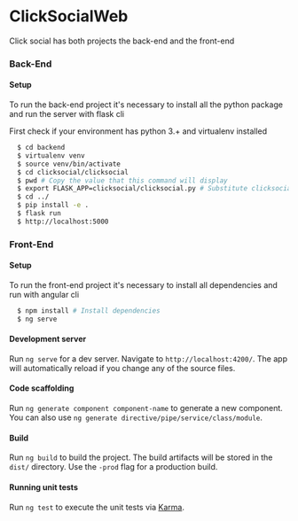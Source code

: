 # ClickSocialWeb

Click social has both projects the back-end and the front-end

### Back-End

#### Setup
To run the back-end project it's necessary to install all the python package and run the
server with flask cli

First check if your environment has python 3.+ and virtualenv installed
```bash
  $ cd backend
  $ virtualenv venv
  $ source venv/bin/activate
  $ cd clicksocial/clicksocial
  $ pwd # Copy the value that this command will display
  $ export FLASK_APP=clicksocial/clicksocial.py # Substitute clicksocial with the last copied value
  $ cd ../
  $ pip install -e .
  $ flask run
  $ http://localhost:5000
```


### Front-End

#### Setup
To run the front-end project it's necessary to install all dependencies and run with
angular cli

```bash
  $ npm install # Install dependencies
  $ ng serve
```

#### Development server
Run `ng serve` for a dev server. Navigate to `http://localhost:4200/`. The app will automatically reload if you change any of the source files.

#### Code scaffolding

Run `ng generate component component-name` to generate a new component. You can also use `ng generate directive/pipe/service/class/module`.

#### Build

Run `ng build` to build the project. The build artifacts will be stored in the `dist/` directory. Use the `-prod` flag for a production build.

#### Running unit tests

Run `ng test` to execute the unit tests via [Karma](https://karma-runner.github.io).
